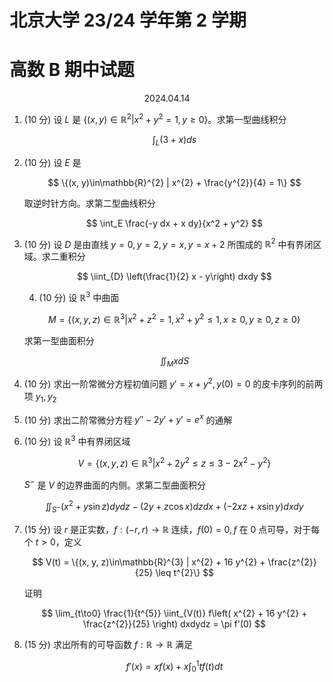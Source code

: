 # 北京大学 23/24 学年第 2 学期

# 高数 B 期中试题

<center>2024.04.14</center>

1. (10 分) 设 $L$ 是 $\{(x,y)\in\mathbb{R}^2 | x^2+y^2=1, y\geq0\}$。求第一型曲线积分

    $$
    \int_L (3+x)ds
    $$

2. (10 分) 设 $E$ 是

    $$
    \{(x, y)\in\mathbb{R}^{2} | x^{2} + \frac{y^{2}}{4} = 1\}
    $$

    取逆时针方向。求第二型曲线积分

    $$
    \int_E \frac{-y dx + x dy}{x^2 + y^2}
    $$

3. (10 分) 设 $D$ 是由直线 $y=0, y=2, y=x, y=x+2$ 所围成的 $\mathbb{R}^2$ 中有界闭区域。求二重积分

    $$
    \iint_{D} \left(\frac{1}{2} x - y\right) dxdy
    $$

    4. (10 分) 设 $\mathbb{R}^3$ 中曲面

    $$
    M = \{(x,y,z)\in\mathbb{R}^3 | x^2+z^2=1, x^2+y^2\leq1, x\geq0, y\geq0, z\geq0\}
    $$

    求第一型曲面积分

    $$
    \iint_M x dS
    $$

4. (10 分) 求出一阶常微分方程初值问题 $y'=x+y^2, y(0)=0$ 的皮卡序列的前两项 $y_1, y_2$

5. (10 分) 求出二阶常微分方程 $y''-2y'+y'=e^x$ 的通解

6. (10 分) 设 $\mathbb{R}^{3}$ 中有界闭区域

    $$
    V=\{(x,y,z)\in\mathbb{R}^3 | x^2+2y^2\leq z\leq 3-2x^2-y^2\}
    $$

    $S^{-}$ 是 $V$ 的边界曲面的内侧。求第二型曲面积分

    $$
    \iint_{S^-} (x^2+y\sin z)dydz - (2y+z\cos x)dzdx + (-2xz+x\sin y)dxdy
    $$

7. (15 分) 设 $r$ 是正实数，$f:(-r,r)\to\mathbb{R}$ 连续，$f(0)=0, f$ 在 0 点可导，对于每个 $t>0$，定义

    $$
    V(t) = \{(x, y, z)\in\mathbb{R}^{3} | x^{2} + 16 y^{2} + \frac{z^{2}}{25} \leq t^{2}\}
    $$

    证明

    $$
    \lim_{t\to0} \frac{1}{t^{5}} \iint_{V(t)} f\left( x^{2} + 16 y^{2} + \frac{z^{2}}{25} \right) dxdydz = \pi f'(0)
    $$

8. (15 分) 求出所有的可导函数 $f:\mathbb{R}\to\mathbb{R}$ 满足

    $$
    f'(x) = x f(x) + x \int_{0}^{1} t f(t) dt
    $$
